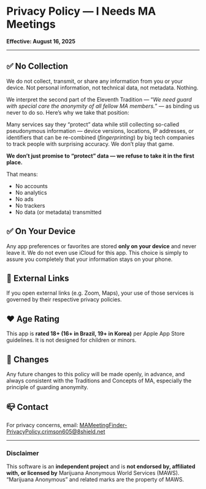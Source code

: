 # Privacy Policy — I Needs MA Meetings
**Effective: August 16, 2025**

---

## ✅ No Collection
We do not collect, transmit, or share any information from you or your device. Not personal information, not technical data, not metadata. Nothing.

We interpret the second part of the Eleventh Tradition — “_We need guard with special care the anonymity of all fellow MA members._” — as binding us never to do so. Here’s why we take that position:

Many services say they “protect” data while still collecting so-called pseudonymous information — device versions, locations, IP addresses, or identifiers that can be re-combined (_fingerprinting_) by big tech companies to track people with surprising accuracy. We don’t play that game.

**We don’t just promise to “protect” data — we refuse to take it in the first place.**

That means:
- No accounts
- No analytics
- No ads
- No trackers
- No data (or metadata) transmitted

## ✅ On Your Device
Any app preferences or favorites are stored **only on your device** and never leave it. We do not even use iCloud for this app. This choice is simply to assure you completely that your information stays on your phone.

## 🔗 External Links
If you open external links (e.g. Zoom, Maps), your use of those services is governed by their respective privacy policies.

## ❤️  Age Rating
This app is **rated 18+ (16+ in Brazil, 19+ in Korea)** per Apple App Store guidelines. It is not designed for children or minors.

## 🔄 Changes
Any future changes to this policy will be made openly, in advance, and always consistent with the Traditions and Concepts of MA, especially the principle of guarding anonymity.

## 📪 Contact
For privacy concerns, email:
[MAMeetingFinder-PrivacyPolicy.crimson605@8shield.net](mailto:MAMeetingFinder-PrivacyPolicy.crimson605@8shield.net)

---

### Disclaimer
This software is an **independent project** and is **not endorsed by, affiliated with, or licensed by** Marijuana Anonymous World Services (MAWS). “Marijuana Anonymous” and related marks are the property of MAWS.

